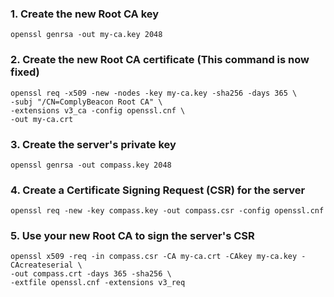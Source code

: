 ### 1. Create the new Root CA key

```shell
openssl genrsa -out my-ca.key 2048
```

### 2. Create the new Root CA certificate (This command is now fixed)

```shell
openssl req -x509 -new -nodes -key my-ca.key -sha256 -days 365 \
-subj "/CN=ComplyBeacon Root CA" \
-extensions v3_ca -config openssl.cnf \
-out my-ca.crt
```

### 3. Create the server's private key
```shell
openssl genrsa -out compass.key 2048
```

### 4. Create a Certificate Signing Request (CSR) for the server
```shell
openssl req -new -key compass.key -out compass.csr -config openssl.cnf
```

### 5. Use your new Root CA to sign the server's CSR
```shell
openssl x509 -req -in compass.csr -CA my-ca.crt -CAkey my-ca.key -CAcreateserial \
-out compass.crt -days 365 -sha256 \
-extfile openssl.cnf -extensions v3_req
```
